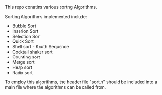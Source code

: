 This repo conatins various sortng Algorithms.

Sorting Algorithms implemented include:
- Bubble Sort
- Inserion Sort
- Selection Sort 
- Quick Sort
- Shell sort - Knuth Sequence
- Cocktail shaker sort
- Counting sort
- Merge sort
- Heap sort
- Radix sort

To employ this algorithms, the header file "sort.h" should be included into a main file where the algorithms can be called from.
